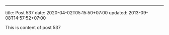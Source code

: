 ---
title: Post 537
date: 2020-04-02T05:15:50+07:00
updated: 2013-09-08T14:57:52+07:00

This is content of post 537